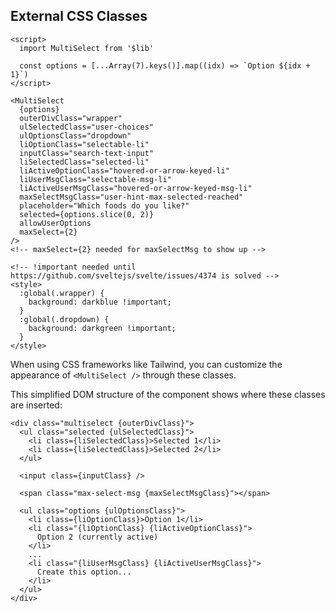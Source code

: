 ## External CSS Classes

```svelte example id="foods"
<script>
  import MultiSelect from '$lib'

  const options = [...Array(7).keys()].map((idx) => `Option ${idx + 1}`)
</script>

<MultiSelect
  {options}
  outerDivClass="wrapper"
  ulSelectedClass="user-choices"
  ulOptionsClass="dropdown"
  liOptionClass="selectable-li"
  inputClass="search-text-input"
  liSelectedClass="selected-li"
  liActiveOptionClass="hovered-or-arrow-keyed-li"
  liUserMsgClass="selectable-msg-li"
  liActiveUserMsgClass="hovered-or-arrow-keyed-msg-li"
  maxSelectMsgClass="user-hint-max-selected-reached"
  placeholder="Which foods do you like?"
  selected={options.slice(0, 2)}
  allowUserOptions
  maxSelect={2}
/>
<!-- maxSelect={2} needed for maxSelectMsg to show up -->

<!-- !important needed until https://github.com/sveltejs/svelte/issues/4374 is solved -->
<style>
  :global(.wrapper) {
    background: darkblue !important;
  }
  :global(.dropdown) {
    background: darkgreen !important;
  }
</style>
```

When using CSS frameworks like Tailwind, you can customize the appearance of `<MultiSelect />` through these classes.

This simplified DOM structure of the component shows where these classes are inserted:

```svelte
<div class="multiselect {outerDivClass}">
  <ul class="selected {ulSelectedClass}">
    <li class={liSelectedClass}>Selected 1</li>
    <li class={liSelectedClass}>Selected 2</li>
  </ul>

  <input class={inputClass} />

  <span class="max-select-msg {maxSelectMsgClass}"></span>

  <ul class="options {ulOptionsClass}">
    <li class={liOptionClass}>Option 1</li>
    <li class="{liOptionClass} {liActiveOptionClass}">
      Option 2 (currently active)
    </li>
    ...
    <li class="{liUserMsgClass} {liActiveUserMsgClass}">
      Create this option...
    </li>
  </ul>
</div>
```

